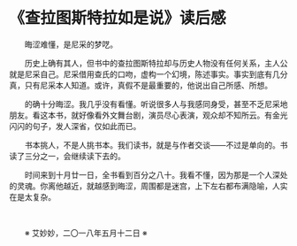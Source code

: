 # 《查拉图斯特拉如是说》读后感

&emsp;&emsp;晦涩难懂，是尼采的梦呓。

&emsp;&emsp;历史上确有其人，但书中的查拉图斯特拉却与历史人物没有任何关系，主人公就是尼采自己。尼采借用查氏的口吻，虚构一个幻境，陈述事实。事实到底有几分真，只有尼采本人知道。或许，真假不是最重要的，他说出自己所感、所想。

&emsp;&emsp;的确十分晦涩。我几乎没有看懂。听说很多人与我感同身受，甚至不乏尼采地朋友。看这本书，就好像看外文舞台剧，演员尽心表演，观众却不知所云。有金光闪闪的句子，发人深省，仅如此而已。

&emsp;&emsp;书本挑人，不是人挑书本。我们读书，就是与作者交谈——不过是单向的。书读了三分之一，会继续读下去的。

&emsp;&emsp;时间来到十月廿一日，全书看到百分之八十。我看不懂，因为那是一个人深处的灵魂。你离他越近，就越感到晦涩，周围都是迷宫，上下左右都布满隐喻，人实在是太复杂。

&emsp;&emsp;

&emsp;&emsp;※ 艾妙妙，二〇一八年五月十二日 ※